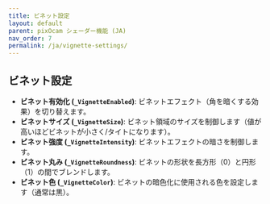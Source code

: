 ```yaml
---
title: ビネット設定
layout: default
parent: pixOcam シェーダー機能 (JA)
nav_order: 7
permalink: /ja/vignette-settings/
---
```


## ビネット設定

*   **ビネット有効化 (`_VignetteEnabled`)**: ビネットエフェクト（角を暗くする効果）を切り替えます。
*   **ビネットサイズ (`_VignetteSize`)**: ビネット領域のサイズを制御します（値が高いほどビネットが小さく/タイトになります）。
*   **ビネット強度 (`_VignetteIntensity`)**: ビネットエフェクトの暗さを制御します。
*   **ビネット丸み (`_VignetteRoundness`)**: ビネットの形状を長方形（0）と円形（1）の間でブレンドします。
*   **ビネット色 (`_VignetteColor`)**: ビネットの暗色化に使用される色を設定します（通常は黒）。 